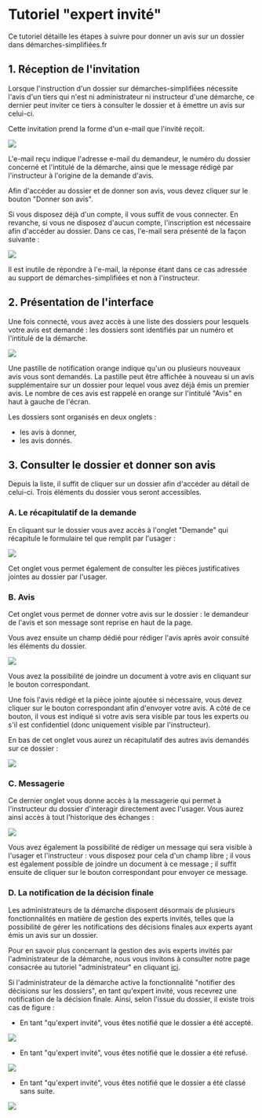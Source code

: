 # Tutoriel "expert invité"

Ce tutoriel détaille les étapes à suivre pour donner un avis sur un dossier dans démarches-simplifiées.fr

## 1. Réception de l'invitation

Lorsque l'instruction d'un dossier sur démarches-simplifiées nécessite l'avis d'un tiers qui n'est ni administrateur ni instructeur d'une démarche, ce dernier peut inviter ce tiers à consulter le dossier et à émettre un avis sur celui-ci.&#x20;

Cette invitation prend la forme d'un e-mail que l'invité reçoit.&#x20;

![](<../.gitbook/assets/image (12) (1) (1).png>)

L'e-mail reçu indique l'adresse e-mail du demandeur, le numéro du dossier concerné et l'intitulé de la démarche, ainsi que le message rédigé par l'instructeur à l'origine de la demande d'avis.&#x20;

Afin d'accéder au dossier et de donner son avis, vous devez cliquer sur le bouton "Donner son avis".

Si vous disposez déjà d'un compte, il vous suffit de vous connecter. En revanche, si vous ne disposez d'aucun compte, l'inscription est nécessaire afin d'accéder au dossier. Dans ce cas, l'e-mail sera présenté de la façon suivante :

![](<../.gitbook/assets/image (13).png>)

Il est inutile de répondre à l'e-mail, la réponse étant dans ce cas adressée au support de démarches-simplifiées et non à l'instructeur.&#x20;

## 2. Présentation de l'interface

Une fois connecté, vous avez accès à une liste des dossiers pour lesquels votre avis est demandé : les dossiers sont identifiés par un numéro et l'intitulé de la démarche.

![](<../.gitbook/assets/image (14).png>)

Une pastille de notification orange indique qu'un ou plusieurs nouveaux avis vous sont demandés. La pastille peut être affichée à nouveau si un avis supplémentaire sur un dossier pour lequel vous avez déjà émis un premier avis. Le nombre de ces avis est rappelé en orange sur l'intitulé "Avis" en haut à gauche de l'écran.&#x20;

Les dossiers sont organisés en deux onglets :

* les avis à donner,
* les avis donnés.

## 3. Consulter le dossier et donner son avis

Depuis la liste, il suffit de cliquer sur un dossier afin d'accéder au détail de celui-ci. Trois éléments du dossier vous seront accessibles.&#x20;

### A. Le récapitulatif de la demande

En cliquant sur le dossier vous avez accès à l'onglet "Demande" qui récapitule le formulaire tel que remplit par l'usager :

![](<../.gitbook/assets/image (15).png>)

Cet onglet vous permet également de consulter les pièces justificatives jointes au dossier par l'usager.

### B. Avis

Cet onglet vous permet de donner votre avis sur le dossier : le demandeur de l'avis et son message sont reprise en haut de la page.&#x20;

Vous avez ensuite un champ dédié pour rédiger l'avis après avoir consulté les éléments du dossier.

![](<../.gitbook/assets/image (16).png>)

Vous avez la possibilité de joindre un document à votre avis en cliquant sur le bouton correspondant.&#x20;

Une fois l'avis rédigé et la pièce jointe ajoutée si nécessaire, vous devez cliquer sur le bouton correspondant afin d'envoyer votre avis. A côté de ce bouton, il vous est indiqué si votre avis sera visible par tous les experts ou s'il est confidentiel (donc uniquement visible par l'instructeur).

En bas de cet onglet vous aurez un récapitulatif des autres avis demandés sur ce dossier :

![](<../.gitbook/assets/image (18) (1) (1).png>)

### C. Messagerie&#x20;

Ce dernier onglet vous donne accès à la messagerie qui permet à l'instructeur du dossier d'interagir directement avec l'usager. Vous aurez ainsi accès à tout l'historique des échanges :

![](<../.gitbook/assets/image (19).png>)

Vous avez également la possibilité de rédiger un message qui sera visible à l'usager et l'instructeur : vous disposez pour cela d'un champ libre ; il vous est également possible de joindre un document à ce message ; il suffit ensuite de cliquer sur le bouton correspondant pour envoyer ce message.

### **D. La notification de la décision finale**&#x20;

Les administrateurs de la démarche disposent désormais de plusieurs fonctionnalités en matière de gestion des experts invités, telles que la possibilité de gérer les notifications des décisions finales aux experts ayant émis un avis sur un dossier.&#x20;

Pour en savoir plus concernant la gestion des avis experts invités par l'administrateur de la démarche, nous vous invitons à consulter notre page consacrée au tutoriel "administrateur" en cliquant [ici](https://doc.demarches-simplifiees.fr/tutoriels/tutoriel-administrateur).

Si l'administrateur de la démarche active la fonctionnalité "notifier des décisions sur les dossiers", en tant qu'expert invité, vous recevrez une notification de la décision finale. Ainsi, selon l'issue du dossier, il existe trois cas de figure :&#x20;

* En tant "qu'expert invité", vous êtes notifié que le dossier a été accepté.&#x20;

![](<../.gitbook/assets/image (45).png>)

* En tant "qu'expert invité", vous êtes notifié que le dossier a été refusé.&#x20;

![](<../.gitbook/assets/image (46).png>)

* En tant "qu'expert invité", vous êtes notifié que le dossier a été classé sans suite.&#x20;

![](<../.gitbook/assets/image (47).png>)

###
